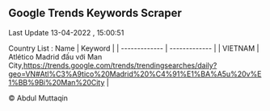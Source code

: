 

## Google Trends Keywords Scraper 
 
Last Update 13-04-2022 , 15:00:51

Country List :
 Name  | Keyword |
| ------------- | ------------- |
| VIETNAM | Atlético Madrid đấu với Man City,https://trends.google.com/trends/trendingsearches/daily?geo=VN#Atl%C3%A9tico%20Madrid%20%C4%91%E1%BA%A5u%20v%E1%BB%9Bi%20Man%20City |



© Abdul Muttaqin 
